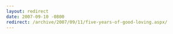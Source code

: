 ```yaml
---
layout: redirect
date: 2007-09-10 -0800
redirect: /archive/2007/09/11/five-years-of-good-loving.aspx/
---
```

